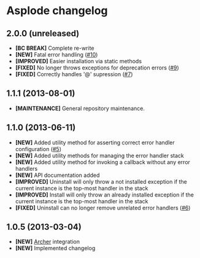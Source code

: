 # Asplode changelog

## 2.0.0 (unreleased)

- **[BC BREAK]** Complete re-write
- **[NEW]** Fatal error handling ([#10])
- **[IMPROVED]** Easier installation via static methods
- **[FIXED]** No longer throws exceptions for deprecation errors ([#9])
- **[FIXED]** Correctly handles '@' supression ([#7])

[#7]: https://github.com/eloquent/asplode/issues/7
[#9]: https://github.com/eloquent/asplode/issues/9
[#10]: https://github.com/eloquent/asplode/issues/10

## 1.1.1 (2013-08-01)

- **[MAINTENANCE]** General repository maintenance.

## 1.1.0 (2013-06-11)

- **[NEW]** Added utility method for asserting correct error handler
  configuration ([#5])
- **[NEW]** Added utility methods for managing the error handler stack
- **[NEW]** Added utility method for invoking a callback without any error
  handlers
- **[NEW]** API documentation added
- **[IMPROVED]** Uninstall will only throw a not installed exception if the
  current instance is the top-most handler in the stack
- **[IMPROVED]** Install will only throw an already installed exception if the
  current instance is the top-most handler in the stack
- **[FIXED]** Uninstall can no longer remove unrelated error handlers ([#6])

[#5]: https://github.com/eloquent/asplode/issues/5
[#6]: https://github.com/eloquent/asplode/issues/6

## 1.0.5 (2013-03-04)

- **[NEW]** [Archer] integration
- **[NEW]** Implemented changelog

[Archer]: https://github.com/IcecaveStudios/archer
